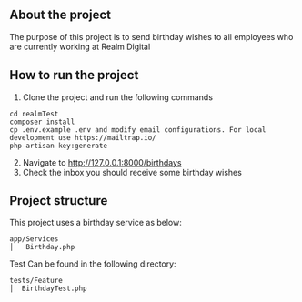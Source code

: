 ## About the project

The purpose of this project is to send birthday wishes to all employees who are currently working at Realm Digital

## How to run the project
1. Clone the project and run the following commands 
```
cd realmTest
composer install
cp .env.example .env and modify email configurations. For local development use https://mailtrap.io/
php artisan key:generate
```
2. Navigate to http://127.0.0.1:8000/birthdays
3. Check the inbox you should receive some birthday wishes

## Project structure
This project uses a birthday service as below:
```
app/Services 
│   Birthday.php
```
Test Can be found in the following directory:
```
tests/Feature
│  BirthdayTest.php
```

